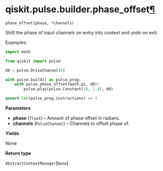 # qiskit.pulse.builder.phase\_offset[¶](#qiskit-pulse-builder-phase-offset "Permalink to this headline")

<span id="undefined" />

`phase_offset(phase, *channels)`

Shift the phase of input channels on entry into context and undo on exit.

Examples:

```python
import math

from qiskit import pulse

d0 = pulse.DriveChannel(0)

with pulse.build() as pulse_prog:
    with pulse.phase_offset(math.pi, d0):
        pulse.play(pulse.Constant(10, 1.0), d0)

assert len(pulse_prog.instructions) == 3
```

**Parameters**

*   **phase** (`float`) – Amount of phase offset in radians.
*   **channels** (`PulseChannel`) – Channels to offset phase of.

**Yields**

None

**Return type**

`AbstractContextManager`\[`None`]

